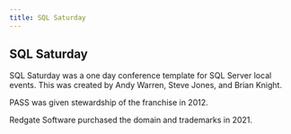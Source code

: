 ```yaml
---
title: SQL Saturday
---
```


## SQL Saturday

SQL Saturday was a one day conference template for SQL Server local events. This was created by Andy Warren, Steve Jones, and Brian Knight.

PASS was given stewardship of the franchise in 2012.

Redgate Software purchased the domain and trademarks in 2021.